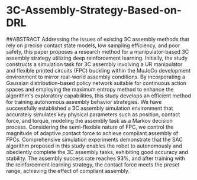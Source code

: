 # 3C-Assembly-Strategy-Based-on-DRL
##ABSTRACT
Addressing the issues of existing 3C assembly methods that rely on precise contact state models, low sampling efficiency, and poor safety, this paper proposes a research method for a manipulator-based 3C assembly strategy utilizing deep reinforcement learning. Initially, the study constructs a simulation task for 3C assembly involving a UR manipulator and flexible printed circuits (FPC) buckling within the MuJoCo development environment to mirror real-world assembly conditions. By incorporating a Gaussian distribution-based policy network suitable for continuous action spaces and employing the maximum entropy method to enhance the algorithm's exploratory capabilities, this study develops an efficient method for training autonomous assembly behavior strategies. We have successfully established a 3C assembly simulation environment that accurately simulates key physical parameters such as position, contact force, and torque, modeling the assembly task as a Markov decision process. Considering the semi-flexible nature of FPC, we control the magnitude of adaptive contact force to achieve compliant assembly of FPCs. Comprehensive simulation experiments demonstrate that the SAC algorithm proposed in this study enables the robot to autonomously and obediently complete the 3C assembly tasks, exhibiting good accuracy and stability. The assembly success rate reaches 93%, and after training with the reinforcement learning strategy, the contact force meets the preset range, achieving the effect of compliant assembly.
